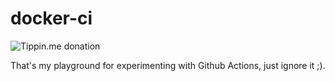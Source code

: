 docker-ci
==============

![Tippin.me donation](https://img.shields.io/badge/donate-lightning-FDD023?logo=bitcoin&style=flat&link=https://tippin.me/@meeDamian)

That's my playground for experimenting with Github Actions, just ignore it ;).

